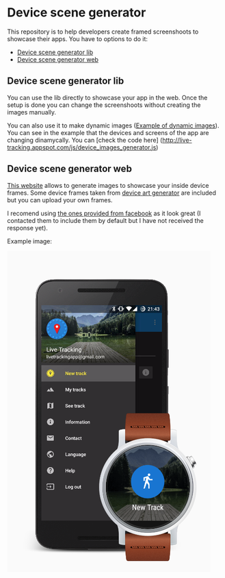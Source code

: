 # Device scene generator

This repository is to help developers create framed screenshoots to showcase their apps. You have to options to do it:
 - [Device scene generator lib](https://github.com/9and3r/device_scene_generator/tree/gh-pages/lib)
 - [Device scene generator web](http://9and3r.github.io/device_scene_generator/device_scene_generator/device_scene_editor.html)
 
## Device scene generator lib

You can use the lib directly to showcase your app in the web. Once the setup is done you can change the screenshoots without creating the images manually. 

You can also use it to make dynamic images ([Example of dynamic images](http://live-tracking.appspot.com/en/index.jsp)). You can see in the example that the devices and screens of the app are changing dinamycally. You can [check the code here] (http://live-tracking.appspot.com/js/device_images_generator.js) 

## Device scene generator web

[This website](http://9and3r.github.io/device_scene_generator/device_scene_generator/device_scene_editor.html) allows to generate images to showcase your inside device frames. Some device frames taken from [device art generator](https://developer.android.com/distribute/tools/promote/device-art.html) are included but you can upload your own frames. 

I recomend using [the ones provided from facebook](http://facebook.design/devices) as it look great (I contacted them to include them by default but I have not received the response yet).

Example image:

![Generated image example](/examples/img/example_image.png)


